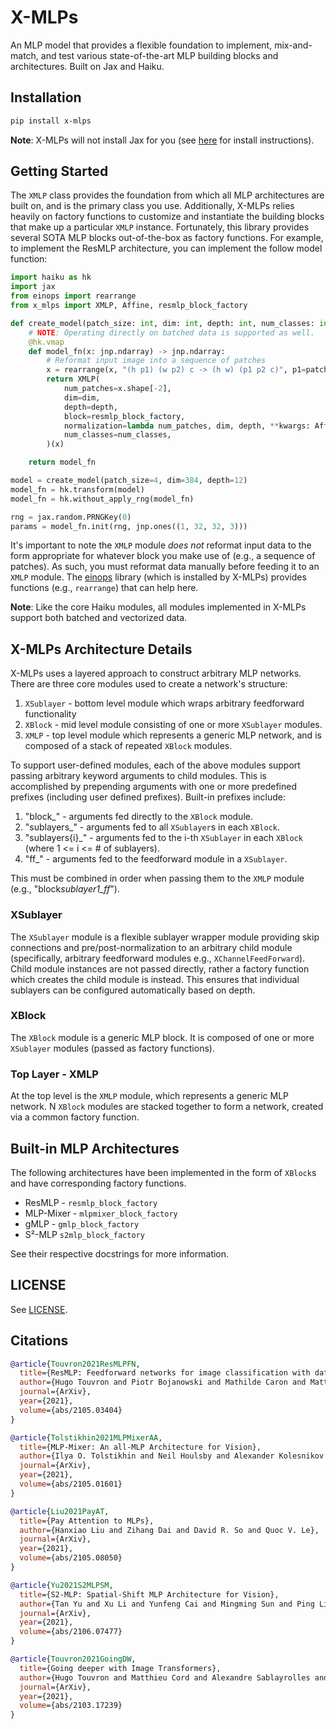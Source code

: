 # X-MLPs

An MLP model that provides a flexible foundation to implement, mix-and-match, and test various state-of-the-art MLP building blocks and architectures.
Built on Jax and Haiku.

## Installation

```sh
pip install x-mlps
```

**Note**: X-MLPs will not install Jax for you (see [here](https://github.com/google/jax#installation) for install instructions).

## Getting Started

The `XMLP` class provides the foundation from which all MLP architectures are built on, and is the primary class you use.
Additionally, X-MLPs relies heavily on factory functions to customize and instantiate the building blocks that make up a particular `XMLP` instance.
Fortunately, this library provides several SOTA MLP blocks out-of-the-box as factory functions.
For example, to implement the ResMLP architecture, you can implement the follow model function:

```python
import haiku as hk
import jax
from einops import rearrange
from x_mlps import XMLP, Affine, resmlp_block_factory

def create_model(patch_size: int, dim: int, depth: int, num_classes: int = 10):
    # NOTE: Operating directly on batched data is supported as well.
    @hk.vmap
    def model_fn(x: jnp.ndarray) -> jnp.ndarray:
        # Reformat input image into a sequence of patches
        x = rearrange(x, "(h p1) (w p2) c -> (h w) (p1 p2 c)", p1=patch_size, p2=patch_size)
        return XMLP(
            num_patches=x.shape[-2],
            dim=dim,
            depth=depth,
            block=resmlp_block_factory,
            normalization=lambda num_patches, dim, depth, **kwargs: Affine(dim, **kwargs),
            num_classes=num_classes,
        )(x)

    return model_fn

model = create_model(patch_size=4, dim=384, depth=12)
model_fn = hk.transform(model)
model_fn = hk.without_apply_rng(model_fn)

rng = jax.random.PRNGKey(0)
params = model_fn.init(rng, jnp.ones((1, 32, 32, 3)))
```

It's important to note the `XMLP` module _does not_ reformat input data to the form appropriate for whatever block you make use of (e.g., a sequence of patches).
As such, you must reformat data manually before feeding it to an `XMLP` module.
The [einops](https://github.com/arogozhnikov/einops) library (which is installed by X-MLPs) provides functions (e.g., `rearrange`) that can help here.

**Note**: Like the core Haiku modules, all modules implemented in X-MLPs support both batched and vectorized data.

## X-MLPs Architecture Details

X-MLPs uses a layered approach to construct arbitrary MLP networks. There are three core modules used to create a network's structure:

1. `XSublayer` - bottom level module which wraps arbitrary feedforward functionality
2. `XBlock` - mid level module consisting of one or more `XSublayer` modules.
3. `XMLP` - top level module which represents a generic MLP network, and is composed of a stack of repeated `XBlock` modules.

To support user-defined modules, each of the above modules support passing arbitrary keyword arguments to child modules.
This is accomplished by prepending arguments with one or more predefined prefixes (including user defined prefixes).
Built-in prefixes include:

1. "block\_" - arguments fed directly to the `XBlock` module.
2. "sublayers\_" - arguments fed to all `XSublayer`s in each `XBlock`.
3. "sublayers{i}\_" - arguments fed to the i-th `XSublayer` in each `XBlock` (where 1 <= i <= # of sublayers).
4. "ff\_" - arguments fed to the feedforward module in a `XSublayer`.

This must be combined in order when passing them to the `XMLP` module (e.g., "block*sublayer1_ff*<argument name>").

### XSublayer

The `XSublayer` module is a flexible sublayer wrapper module providing skip connections and pre/post-normalization to an arbitrary child module (specifically, arbitrary feedforward modules e.g., `XChannelFeedForward`).
Child module instances are not passed directly, rather a factory function which creates the child module is instead.
This ensures that individual sublayers can be configured automatically based on depth.

### XBlock

The `XBlock` module is a generic MLP block. It is composed of one or more `XSublayer` modules (passed as factory functions).

### Top Layer - XMLP

At the top level is the `XMLP` module, which represents a generic MLP network.
N `XBlock` modules are stacked together to form a network, created via a common factory function.

## Built-in MLP Architectures

The following architectures have been implemented in the form of `XBlock`s and have corresponding factory functions.

- ResMLP - `resmlp_block_factory`
- MLP-Mixer - `mlpmixer_block_factory`
- gMLP - `gmlp_block_factory`
- S²-MLP `s2mlp_block_factory`

See their respective docstrings for more information.

## LICENSE

See [LICENSE](LICENSE).

## Citations

```bibtex
@article{Touvron2021ResMLPFN,
  title={ResMLP: Feedforward networks for image classification with data-efficient training},
  author={Hugo Touvron and Piotr Bojanowski and Mathilde Caron and Matthieu Cord and Alaaeldin El-Nouby and Edouard Grave and Gautier Izacard and Armand Joulin and Gabriel Synnaeve and Jakob Verbeek and Herv'e J'egou},
  journal={ArXiv},
  year={2021},
  volume={abs/2105.03404}
}
```

```bibtex
@article{Tolstikhin2021MLPMixerAA,
  title={MLP-Mixer: An all-MLP Architecture for Vision},
  author={Ilya O. Tolstikhin and Neil Houlsby and Alexander Kolesnikov and Lucas Beyer and Xiaohua Zhai and Thomas Unterthiner and Jessica Yung and Daniel Keysers and Jakob Uszkoreit and Mario Lucic and Alexey Dosovitskiy},
  journal={ArXiv},
  year={2021},
  volume={abs/2105.01601}
}
```

```bibtex
@article{Liu2021PayAT,
  title={Pay Attention to MLPs},
  author={Hanxiao Liu and Zihang Dai and David R. So and Quoc V. Le},
  journal={ArXiv},
  year={2021},
  volume={abs/2105.08050}
}
```

```bibtex
@article{Yu2021S2MLPSM,
  title={S2-MLP: Spatial-Shift MLP Architecture for Vision},
  author={Tan Yu and Xu Li and Yunfeng Cai and Mingming Sun and Ping Li},
  journal={ArXiv},
  year={2021},
  volume={abs/2106.07477}
}
```

```bibtex
@article{Touvron2021GoingDW,
  title={Going deeper with Image Transformers},
  author={Hugo Touvron and Matthieu Cord and Alexandre Sablayrolles and Gabriel Synnaeve and Herv'e J'egou},
  journal={ArXiv},
  year={2021},
  volume={abs/2103.17239}
}
```
